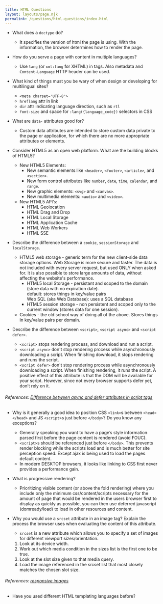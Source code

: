 ```yaml
---
title: HTML Questions
layout: layouts/page.njk
permalink: /questions/html-questions/index.html
---
```


* What does a `doctype` do?  
	* It specifies the version of html the page is using. With the information, the browser determines how to render the page.

* How do you serve a page with content in multiple languages?  
	* Use `lang` (or `xml:lang` for XHTML) in tags. Also metadata and `Content-Language` HTTP header can be used.

* What kind of things must you be wary of when design or developing for multilingual sites?  
	* `<meta charset='UTF-8'>`  
	* `hreflang` attr in link  
	* `dir` attr indicating language direction, such as `rtl`  
	* `font-size` and space for `:lang({language_code})` selectors in CSS

* What are `data-` attributes good for?  
	* Custom data attributes are intended to store custom data private to the page or application, for which there are no more appropriate attributes or elements.

* Consider HTML5 as an open web platform. What are the building blocks of HTML5?  
	* New HTML5 Elements:  
 		* New semantic elements like `<header>`, `<footer>`, `<article>`, and `<section>`.  
 		* New form control attributes like `number`, `date`, `time`, `calendar`, and `range`.  
 		* New graphic elements: `<svg>` and `<canvas>`.  
 		* New multimedia elements: `<audio>` and `<video>`.  
	* New HTML5 API’s:  
 		* HTML Geolocation  
 		* HTML Drag and Drop  
 		* HTML Local Storage  
 		* HTML Application Cache  
 		* HTML Web Workers  
 		* HTML SSE  

* Describe the difference between a `cookie`, `sessionStorage` and `localStorage`.
	* HTML5 web storage - generic term for the new client-side data storage options. Web Storage is more secure and faster. The data is not included with every server request, but used ONLY when asked for. It is also possible to store large amounts of data, without affecting the website's performance.  
 		* HTML5 local Storage - persistant and scoped to the domain (store data with no expiration date).  
      default: stores things in key/value pairs  
      Web SQL (aka Web Database): uses a SQL database  
 		* HTML5 session storage -  non persistent and scoped only to the current window (stores data for one session).  
	* Cookies - the old school way of doing all of the above. Stores things in key/value pairs per domain.

* Describe the difference between `<script>`, `<script async>` and `<script defer>`.  
	* `<script>` stops rendering process, and download and run a script.
	* `<script async>` don't stop rendering process while asynchronously downloading a script. When finishing download, it stops rendering and runs the script.  
	* `<script defer>` don't stop rendering process while asynchronously downloading a script. When finishing rendering, it runs the script. A positive effect of this attribute is that the DOM will be available for your script. However, since not every browser supports defer yet, don’t rely on it.  
###### References: [Difference between async and defer attributes in script tags](https://javascript.tutorialhorizon.com/2015/08/11/script-async-defer-attribute/)
  
* Why is it generally a good idea to position CSS `<link>`s between `<head></head>` and JS `<script>`s just before `</body>`? Do you know any exceptions?  
	* Generally speaking you want to have a page’s style information parsed first before the page content is rendered (avoid FOUC).
	* `<script>`s should be referenced just before `</body>`. This prevents render blocking while the scripts load and is much better for site perception speed. Except ajax is being used to load the pages default content.  
	* In modern DESKTOP browsers, it looks like linking to CSS first never provides a performance gain.  

* What is progressive rendering?  
	* Prioritizing visible content (or above the fold rendering) where you include only the minimum css/content/scripts necessary for the amount of page that would be rendered in the users browser first to display as quickly as possible, you can then use deferred javascript (domready/load) to load in other resources and content.

* Why you would use a `srcset` attribute in an image tag? Explain the process the browser uses when evaluating the content of this attribute.  
	* `srcset` is a new attribute which allows you to specify a set of images for different viewport sizes/orientation.  
  1. Look at its device width.  
  2. Work out which media condition in the sizes list is the first one to be true.  
  3. Look at the slot size given to that media query.  
  4. Load the image referenced in the srcset list that most closely matches the chosen slot size.  
###### References: [responsive images](https://developer.mozilla.org/en-US/docs/Learn/HTML/Multimedia_and_embedding/Responsive_images)
  
* Have you used different HTML templating languages before?
